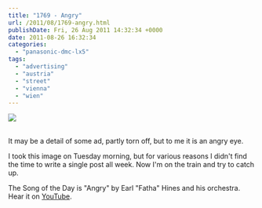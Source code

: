 ```yaml
---
title: "1769 - Angry"
url: /2011/08/1769-angry.html
publishDate: Fri, 26 Aug 2011 14:32:34 +0000
date: 2011-08-26 16:32:34
categories: 
  - "panasonic-dmc-lx5"
tags: 
  - "advertising"
  - "austria"
  - "street"
  - "vienna"
  - "wien"
---
```

<div class="container">
<div class="center"><a target="_blank" href="https://d25zfm9zpd7gm5.cloudfront.net/1200x1200/2011/20110823_084054_ps.jpg"><img src="https://d25zfm9zpd7gm5.cloudfront.net/0600x0600/2011/20110823_084054_ps.jpg" /></a></div>
</div>
<br />

It may be a detail of some ad, partly torn off, but to me it is an angry eye.

 I took this image on Tuesday morning, but for various reasons I didn't find the time to write a single post all week. Now I'm on the train and try to catch up.

The Song of the Day is "Angry" by Earl "Fatha" Hines and his orchestra. Hear it on <a href="http://www.youtube.com/watch?v=9CsfJS4cqwI" target="_blank">YouTube</a>.
